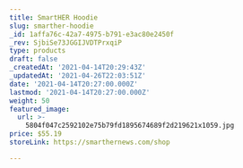 ```yaml
---
title: SmartHER Hoodie
slug: smarther-hoodie
_id: 1affa76c-42a7-4975-b791-e3ac80e2450f
_rev: SjbiSe73JGGIJVDTPrxqiP
type: products
draft: false
_createdAt: '2021-04-14T20:29:43Z'
_updatedAt: '2021-04-26T22:03:51Z'
date: '2021-04-14T20:27:00.000Z'
lastmod: '2021-04-14T20:27:00.000Z'
weight: 50
featured_image:
  url: >-
    5804f047c2592102e75b79fd1895674689f2d219621x1059.jpg
price: $55.19
storeLink: https://smarthernews.com/shop

---
```

 